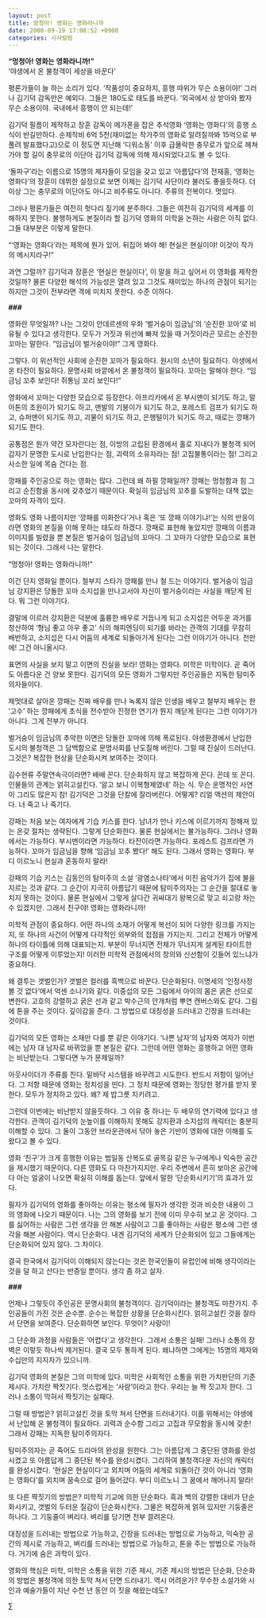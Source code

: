 ```yaml
---
layout: post
title: 멍청아! 영화는 영화라니까
date: 2008-09-19 17:08:52 +0900
categories: 시사칼럼
---
```

**“멍청아! 영화는 영화라니까!”**  
‘야생에서 온 불청객이 세상을 바꾼다’

평론가들이 늘 하는 소리가 있다. ‘작품성이 중요하지, 흥행 따위가 무슨 소용이야!’ 그러나 김기덕 감독만은 예외다. 그들은 180도로 태도를 바꾼다. ‘외국에서 상 받아와 봤자 무슨 소용이야. 국내에서 흥행이 안 되는데!’

김기덕 필름이 제작하고 장훈 감독이 메가폰을 잡은 추석영화 ‘영화는 영화다’의 흥행 소식이 반길만하다. 순제작비 6억 5천(재미없는 작가주의 영화로 알려질까봐 15억으로 부풀려 발표했다고)으로 이 정도면 지난해 ‘디워소동’ 이후 급몰락한 충무로가 앞으로 헤쳐가야 할 길이 충무로의 이단아 김기덕 감독에 의해 제시되었다고도 볼 수 있다. 

‘돌파구’라는 이름으로 15명의 제자들이 모임을 갖고 있고 ‘아름답다’의 전재홍, ‘영화는 영화다’의 장훈이 데뷔한 실정으로 보면 이제는 김기덕 사단이라 불러도 좋을듯하다. 더 이상 그는 충무로의 이단아도 아니고 비주류도 아니다. 주류의 전복이다. 멋있다.

그러나 평론가들은 여전히 헛다리 짚기에 분주하다. 그들은 여전히 김기덕의 세계를 이해하지 못한다. 불행하게도 본질이라 할 김기덕 영화의 미학을 논하는 사람은 아직 없다. 그들 대부분은 이렇게 말한다. 

“‘영화는 영화다’라는 제목에 뭔가 있어. 뒤집어 봐야 해! 현실은 현실이야! 이것이 작가의 메시지라구!” 

과연 그럴까? 김기덕과 장훈은 ‘현실은 현실이다’, 이 말을 하고 싶어서 이 영화를 제작한 것일까? 물론 다양한 해석의 가능성은 열려 있고 그것도 재미있는 하나의 관점이 되기는 하지만 그것이 전부라면 격에 미치지 못한다. 수준 이하다. 

**###**

영화란 무엇일까? 나는 그것이 안데르센의 우화 ‘벌거숭이 임금님’의 ‘순진한 꼬마’로 비유될 수 있다고 생각한다. 모두가 거짓과 위선에 빠져 있을 때 거짓이라곤 모르는 순진한 꼬마는 말한다. “임금님이 벌거숭이야!” 그게 영화다. 

그렇다. 이 위선적인 사회에 순진한 꼬마가 필요하다. 원시의 소년이 필요하다. 야생에서 온 타잔이 필요하다. 문명사회 바깥에서 온 불청객이 필요하다. 꼬마는 말해야 한다. “임금님 꼬추 보인다! 쥐통님 꼬리 보인다!”

영화에서 꼬마는 다양한 모습으로 등장한다. 아프리카에서 온 부시맨이 되기도 하고, 말아톤의 초원이가 되기도 하고, 맨발의 기봉이가 되기도 하고, 포레스트 검프가 되기도 하고, 슈퍼맨이 되기도 하고, 괴물이 되기도 하고, 은행털이가 되기도 하고, 때로는 깡패가 되기도 한다.

공통점은 뭔가 약간 모자란다는 점, 이방의 고립된 환경에서 홀로 지내다가 불청객 되어 갑자기 문명한 도시로 난입한다는 점, 괴력의 소유자라는 점! 고집불통이라는 점! 그리고 사소한 일에 목숨 건다는 점.

깡패를 주인공으로 하는 영화는 많다. 그런데 왜 하필 깡패일까? 깡패는 멍청함과 힘 그리고 순진함을 동시에 갖추었기 때문이다. 확실히 임금님의 꼬추를 도발하는 대책 없는 꼬마의 자격이 있다. 

영화도 영화 나름이지만 ‘깡패를 미화한다’거나 혹은 ‘또 깡패 이야기냐!’는 식의 반응이라면 영화의 본질을 이해 못하는 태도라 하겠다. 깡패로 표현해 놓았지만 깡패의 이름과 이미지를 빌렸을 뿐 본질은 벌거숭이 임금님의 꼬마다. 그 꼬마가 다양한 모습으로 표현되는 것이다. 그래서 나는 말한다. 

“멍청아! 영화는 영화라니까!” 

이건 단지 영화일 뿐이다. 철부지 스타가 깡패를 만나 철 드는 이야기다. 벌거숭이 임금님 강지환은 당돌한 꼬마 소지섭을 만나고서야 자신이 벌거숭이라는 사실을 깨닫게 된다. 뭐 그런 이야기다. 

결말에 이르러 강지환은 덕분에 훌륭한 배우로 거듭나게 되고 소지섭은 어두운 과거를 청산하여 ‘형님 좋고 아우 좋고’ 식의 해피엔딩이 되기를 바라는 관객의 기대를 무참히 배반하고, 소지섭은 다시 어둠의 세계로 되돌아가게 된다는 그런 이야기가 아니다. 천만에! 그건 아니올시다. 

표면의 사실을 보지 말고 이면의 진실을 보라! 영화는 영화다. 미학은 미학이다. 곧 죽어도 아름다운 건 양보 못한다. 김기덕의 모든 영화가 그렇지만 주인공들은 지독한 탐미주의자들이다. 

제멋대로 살아온 깡패는 진짜 배우를 만나 녹록지 않은 인생을 배우고 철부지 배우는 한 ‘고수’ 하는 깡패에게 초식을 전수받아 진정한 연기가 뭔지 깨닫게 된다는 그런 이야기가 아니다. 그게 전부가 아니다. 

벌거숭이 임금님의 추악한 이면은 당돌한 꼬마에 의해 폭로된다. 야생환경에서 난입한 도시의 불청객은 그 담백함으로 문명사회를 난도질해 버린다. 그럴 때 진실이 드러난다. 그것은? 복잡한 현상을 단순화시켜 보여주는 것이다. 

김수현류 주말연속극이라면? 배배 꼰다. 단순화하지 않고 복잡하게 꼰다. 꼰데 또 꼰다. 인물들의 관계는 얽히고설킨다. ‘알고 보니 이복형제였네’ 하는 식. 무슨 운명적인 사연이 그리도 많은지 참! 김기덕은 그것을 단칼에 잘라버린다. 어떻게? 리얼 액션의 제안이다. 너 죽고 나 죽기다. 

강패는 처음 보는 여자에게 기습 키스를 한다. 남녀가 만나 키스에 이르기까지 정해져 있는 온갖 절차는 생략된다. 그렇게 단순화한다. 물론 현실에서는 불가능하다. 그러나 영화에서는 가능하다. 부시맨이라면 가능하다. 타잔이라면 가능하다. 포레스트 검프라면 가능하다. 꼬마가 임금님을 향해 ‘임금님 꼬추 봤다!’ 해도 된다. 그래서 영화는 영화다. 부디 이르노니 현실과 혼동하지 말라!

강패의 기습 키스는 김동인의 탐미주의 소설 ‘광염소나타’에서 미친 음악가가 집에 불을 지르는 것과 같다. 그 순간이 지극히 아름답기 때문에 탐미주의자는 그 순간을 절대로 놓치지 못하는 것이다. 물론 현실에서 그렇게 살다간 귀싸대기 왕복으로 맞고 쇠고랑 차는 수 있겠지만. 그래서 친구야! 영화는 영화라니까! 

미학적 관점이 중요하다. 어떤 하나의 소재가 어떻게 복선이 되어 다양한 링크를 가지는지, 또 하나의 사건이 어떻게 다각적인 외부와의 접점을 가지는지. 그리고 전체가 어떻게 하나의 타이틀에 의해 대표되는지. 부분이 무너지면 전체가 무너지게 설계된 타이트한 구조를 어떻게 이루었는지! 이러한 미학적 관점에서의 창의와 신선함이 깃들어 있느냐가 중요하다. 

왜 결투는 갯벌인가? 갯벌은 컬러를 흑백으로 바꾼다. 단순화된다. 이명세의 ‘인정사정 볼 것 없다’에서 억센 소나기와 같다. 이중섭의 모든 그림에서 아이의 몸은 굵은 선으로 변한다. 고흐의 강렬하고 굵은 선과 같고 박수근의 안개처럼 뿌연 캔버스와도 같다. 그림에 톤을 주는 것이다. 깊이감을 준다. 그 방법으로 대칭성을 드러내고 긴장을 드러내는 것이다. 

김기덕의 모든 영화는 소재만 다를 뿐 같은 이야기다. ‘나쁜 남자’의 남자와 여자가 이번에는 남자 대 남자로 바뀌었을 뿐 본질은 같다. 그런데 어떤 영화는 흥행하고 어떤 영화는 비난받는다. 그렇다면 누가 문제일까? 

아웃사이더가 주류를 친다. 밑바닥 시스템을 바꾸려고 시도한다. 반드시 저항이 일어난다. 그 저항 때문에 영화는 정치성을 띤다. 그 정치 때문에 영화는 정당한 평가를 받지 못한다. 모두가 정치하고 있다. 왜? 제 밥그릇 지키려고. 

그런데 이번에는 비난받지 않을듯하다. 그 이유 중 하나는 두 배우의 연기력에 있다고 생각한다. 관객이 김기덕의 눈높이를 이해하지 못해도 강지환과 소지섭의 캐릭터는 충분히 이해할 수 있다. 그 둘이 그동안 브라운관에서 닦아 놓은 기반이 영화에 대한 이해를 도왔다고 볼 수 있다. 

영화 ‘친구’가 크게 흥행한 이유는 범일동 산복도로 골목길 같은 누구에게나 익숙한 공간을 제시했기 때문이다. 다른 영화도 다 마찬가지지만. 우리 주변에서 흔히 보아온 공간에다 아는 얼굴이 나오면 확실히 이해를 돕는다. 앞에서 말한 ‘단순화시키기’의 효과가 있다. 

필자가 김기덕의 영화를 좋아하는 이유는 평소에 필자가 생각한 것과 비슷한 내용이 그의 영화에 나오기 때문이다. 나는 그의 영화를 보기 전에 이미 무수히 보고 온 것이다. 그를 싫어하는 사람은 그런 생각을 안 해본 사람이고 그를 좋아하는 사람은 평소에 그런 생각을 해본 사람이다. 역시 단순화다. 내겐 김기덕의 세계가 단순화되어 있고 그들에게는 단순화되어 있지 않다. 그 차이다. 

결국 한국에서 김기덕이 이해되지 않는다는 것은 한국인들이 유럽인에 비해 생각이라는 것을 덜 하고 산다는 반증일 뿐이다. 생각 좀 하고 살자. 

**###**

언제나 그렇듯이 주인공은 문명사회의 불청객이다. 김기덕이라는 불청객도 마찬가지. 주인공들이 가진 것은 순수뿐. 순수는 복잡한 상황을 단순화시킨다. 얽히고설킨 것을 잘라서 단면을 보여준다. 단순화하면 보인다. 무엇이? 사랑이! 

그 단순화 과정을 사람들은 ‘어렵다’고 생각한다. 그래서 소통은 실패! 그러나 소통의 장벽은 이렇듯 하나씩 제거된다. 결국 모두 통하게 된다. 왜냐하면 그에게는 15명의 제자와 수십만의 지지자가 있으니까.

김기덕 영화의 본질은 그의 미학에 있다. 미학은 사회적인 소통을 위한 가치판단의 기준 제시다. 가치란 짝짓기다. 멋스럽게는 ‘사랑’이라고 한다. 우리는 늘 짝 짓고자 한다. 그러나 소통이 막혀서 짝짓기는 실패다. 

그럴 때 방법은? 얽히고설킨 것을 토막 쳐서 단면을 드러내기다. 이를 위해서는 야생에서 난입해 온 불청객이 필요하다. 괴력과 순수함 그리고 고집과 무모함을 동시에 갖춘! 그래서 강패는 지독한 탐미주의자다. 

탐미주의자는 곧 죽어도 드라마의 완성을 원한다. 그는 아름답게 그 중단된 영화를 완성시켰고 또 아름답게 그 중단된 복수를 완성시켰다. 그리하여 불청객다운 자신의 캐릭터를 완성시켰다. ‘현실은 현실이다’고 외치며 어둠의 세계로 되돌아간 것이 아니라 ‘영화는 영화다’를 외치며 꿈속으로 걸어 들어갔다. 부디 이르노니 그 꿈에서 깨어나지 말라!

또 다른 짝짓기의 방법은? 미학적 기교에 의한 단순화다. 흑과 백의 강렬한 대비가 단순화시키고, 갯벌의 두터운 질감이 단순화시킨다. 그물은 복잡하게 얽혀 있지만 기둥줄은 하나다. 그 기둥줄이 벼리다. 벼리를 당기면 전부 끌려온다. 

대칭성을 드러내는 방법으로 가능하고, 긴장을 드러내는 방법으로 가능하고, 익숙한 공간의 제시로 가능하고, 벼리를 드러내는 방법으로 가능하고, 톤을 주는 방법으로 가능하다. 거기에 숨은 과학이 있다. 

영화의 핵심은 미학, 미학은 소통을 위한 기준 제시, 기준 제시의 방법은 단순화, 단순화의 방법은 불청객에 의한 토막 쳐서 단면 드러내기. 역시 어려운가? 무수한 소설가와 시인과 예술가들이 지난 수천 년 동안 이 짓을 해왔는데도?





∑